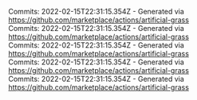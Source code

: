Commits: 2022-02-15T22:31:15.354Z - Generated via https://github.com/marketplace/actions/artificial-grass
<br>
Commits: 2022-02-15T22:31:15.354Z - Generated via https://github.com/marketplace/actions/artificial-grass
<br>
Commits: 2022-02-15T22:31:15.354Z - Generated via https://github.com/marketplace/actions/artificial-grass
<br>
Commits: 2022-02-15T22:31:15.354Z - Generated via https://github.com/marketplace/actions/artificial-grass
<br>
Commits: 2022-02-15T22:31:15.354Z - Generated via https://github.com/marketplace/actions/artificial-grass
<br>
